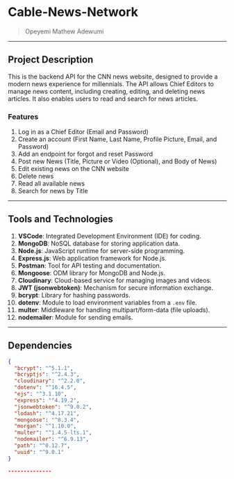 # Cable-News-Network

> Opeyemi Mathew Adewumi

-----

## Project Description
This is the backend API for the CNN news website, designed to provide a modern news experience for millennials. The API allows Chief Editors to manage news content, including creating, editing, and deleting news articles. It also enables users to read and search for news articles.

### Features
1. Log in as a Chief Editor (Email and Password)
2. Create an account (First Name, Last Name, Profile Picture, Email, and Password)
3. Add an endpoint for forgot and reset Password
4. Post new News (Title, Picture or Video (Optional), and Body of News)
5. Edit existing news on the CNN website
6. Delete news
7. Read all available news
8. Search for news by Title

-----

## Tools and Technologies
1. **VSCode**: Integrated Development Environment (IDE) for coding.
2. **MongoDB**: NoSQL database for storing application data.
3. **Node.js**: JavaScript runtime for server-side programming.
4. **Express.js**: Web application framework for Node.js.
5. **Postman**: Tool for API testing and documentation.
6. **Mongoose**: ODM library for MongoDB and Node.js.
7. **Cloudinary**: Cloud-based service for managing images and videos.
8. **JWT (jsonwebtoken)**: Mechanism for secure information exchange.
9. **bcrypt**: Library for hashing passwords.
10. **dotenv**: Module to load environment variables from a `.env` file.
11. **multer**: Middleware for handling multipart/form-data (file uploads).
12. **nodemailer**: Module for sending emails.

-----

## Dependencies

```json
{
  "bcrypt": "^5.1.1",
  "bcryptjs": "^2.4.3",
  "cloudinary": "^2.2.0",
  "dotenv": "^16.4.5",
  "ejs": "^3.1.10",
  "express": "^4.19.2",
  "jsonwebtoken": "^9.0.2",
  "lodash": "^4.17.21",
  "mongoose": "^8.3.4",
  "morgan": "^1.10.0",
  "multer": "^1.4.5-lts.1",
  "nodemailer": "^6.9.13",
  "path": "^0.12.7",
  "uuid": "^9.0.1"
}

--------------
